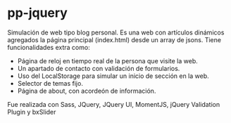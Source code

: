 # pp-jquery
Simulación de web tipo blog personal. Es una web con artículos dinámicos agregados la página principal (index.html) desde un array de jsons. Tiene funcionalidades extra como:
- Página de reloj en tiempo real de la persona que visite la web.
- Un apartado de contacto con validación de formularios.
- Uso del LocalStorage para simular un inicio de sección en la web.
- Selector de temas fijo.
- Página de about, con acordeón de información.

Fue realizada con Sass, JQuery, JQuery UI, MomentJS, jQuery Validation Plugin y bxSlider
